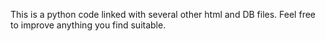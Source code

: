 This is a python code linked with several other html and DB files. Feel free to improve anything you find suitable. 
